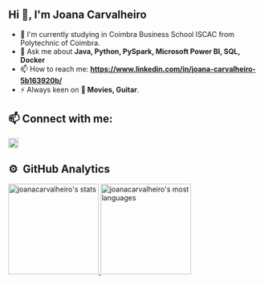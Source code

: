 ## Hi 👋, I'm Joana Carvalheiro


- 🔭 I'm currently studying in Coimbra Business School ISCAC from Polytechnic of Coimbra.
- 💬 Ask me about **Java, Python, PySpark, Microsoft Power BI, SQL, Docker**
- 📫 How to reach me: **https://www.linkedin.com/in/joana-carvalheiro-5b163920b/**
- ⚡  Always keen on **🍿 Movies, Guitar**.

## 📫 Connect with me:

<p>
    <a href="https://www.linkedin.com/in/joana-carvalheiro-5b163920b/" target="_blank">
        <img align="center" src="https://cdn.jsdelivr.net/npm/simple-icons@3.0.1/icons/linkedin.svg" alt="hynzhw" height="20" width="20" />
    </a>
</p>

## ⚙️ &nbsp;GitHub Analytics

<div>
  <a href="https://github.com/joanacarvalheiro">
  <img height="180em" src="https://github-readme-stats-sigma-five.vercel.app/api?username=joanacarvalheiro&show_icons=true&theme=vision-friendly-white" alt="joanacarvalheiro's stats"/>
  <img height="180em" src="https://github-readme-stats-sigma-five.vercel.app/api/top-langs/?username=joanacarvalheiro&layout=compact&theme=vision-friendly-white" alt="joanacarvalheiro's most languages"/>
</div>
